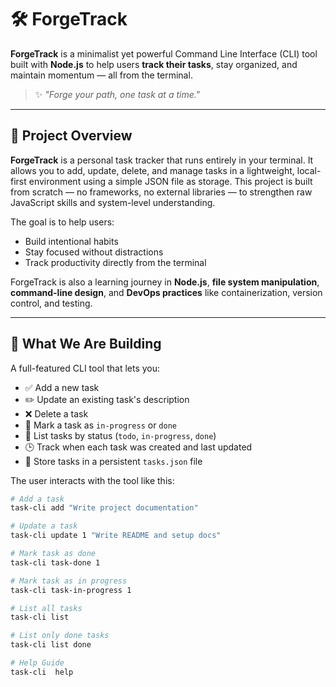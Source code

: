 # 🛠️ ForgeTrack

**ForgeTrack** is a minimalist yet powerful Command Line Interface (CLI) tool built with **Node.js** to help users **track their tasks**, stay organized, and maintain momentum — all from the terminal.

> ✨ _"Forge your path, one task at a time."_  

---

## 📖 Project Overview

**ForgeTrack** is a personal task tracker that runs entirely in your terminal. It allows you to add, update, delete, and manage tasks in a lightweight, local-first environment using a simple JSON file as storage. This project is built from scratch — no frameworks, no external libraries — to strengthen raw JavaScript skills and system-level understanding.

The goal is to help users:
- Build intentional habits
- Stay focused without distractions
- Track productivity directly from the terminal

ForgeTrack is also a learning journey in **Node.js**, **file system manipulation**, **command-line design**, and **DevOps practices** like containerization, version control, and testing.

---

## 🎯 What We Are Building

A full-featured CLI tool that lets you:

- ✅ Add a new task  
- ✏️ Update an existing task's description  
- ❌ Delete a task  
- 🔁 Mark a task as `in-progress` or `done`  
- 📃 List tasks by status (`todo`, `in-progress`, `done`)  
- 🕒 Track when each task was created and last updated  
- 💾 Store tasks in a persistent `tasks.json` file

The user interacts with the tool like this:

```bash
# Add a task
task-cli add "Write project documentation"

# Update a task
task-cli update 1 "Write README and setup docs"

# Mark task as done
task-cli task-done 1

# Mark task as in progress
task-cli task-in-progress 1

# List all tasks
task-cli list

# List only done tasks
task-cli list done

# Help Guide
task-cli  help
